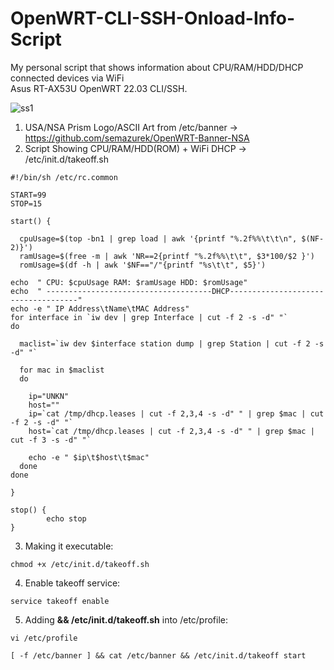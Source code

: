# OpenWRT-CLI-SSH-Onload-Info-Script
My personal script that shows information about CPU/RAM/HDD/DHCP connected devices via WiFi 
</br>
Asus RT-AX53U OpenWRT 22.03 CLI/SSH.

![ss1](https://user-images.githubusercontent.com/85984736/223528502-2230d915-a436-4726-ad4c-c4c6d1f2ecbf.png)
</br>
1) USA/NSA Prism Logo/ASCII Art from /etc/banner -> https://github.com/semazurek/OpenWRT-Banner-NSA
2) Script Showing CPU/RAM/HDD(ROM) + WiFi DHCP -> /etc/init.d/takeoff.sh
```shell
#!/bin/sh /etc/rc.common

START=99
STOP=15

start() {

  cpuUsage=$(top -bn1 | grep load | awk '{printf "%.2f%%\t\t\n", $(NF-2)}')
  ramUsage=$(free -m | awk 'NR==2{printf "%.2f%%\t\t", $3*100/$2 }')
  romUsage=$(df -h | awk '$NF=="/"{printf "%s\t\t", $5}')

echo  " CPU: $cpuUsage RAM: $ramUsage HDD: $romUsage"
echo  " -------------------------------------DHCP------------------------------------"
echo -e " IP Address\tName\tMAC Address"
for interface in `iw dev | grep Interface | cut -f 2 -s -d" "`
do

  maclist=`iw dev $interface station dump | grep Station | cut -f 2 -s -d" "`

  for mac in $maclist
  do

    ip="UNKN"
    host=""
    ip=`cat /tmp/dhcp.leases | cut -f 2,3,4 -s -d" " | grep $mac | cut -f 2 -s -d" "`
    host=`cat /tmp/dhcp.leases | cut -f 2,3,4 -s -d" " | grep $mac | cut -f 3 -s -d" "`

    echo -e " $ip\t$host\t$mac"
  done
done

}

stop() {
        echo stop
}
```

3) Making it executable:

```shell
chmod +x /etc/init.d/takeoff.sh
```

4) Enable takeoff service:

```shell
service takeoff enable
```

5) Adding **&& /etc/init.d/takeoff.sh** into /etc/profile:

```shell
vi /etc/profile
```

```shell
[ -f /etc/banner ] && cat /etc/banner && /etc/init.d/takeoff start
```
